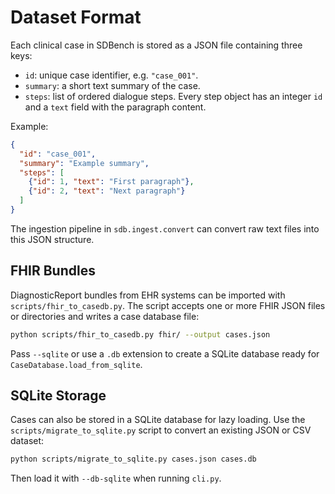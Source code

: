 # Dataset Format

Each clinical case in SDBench is stored as a JSON file containing three keys:

- `id`: unique case identifier, e.g. `"case_001"`.
- `summary`: a short text summary of the case.
- `steps`: list of ordered dialogue steps. Every step object has an integer `id`
  and a `text` field with the paragraph content.

Example:

```json
{
  "id": "case_001",
  "summary": "Example summary",
  "steps": [
    {"id": 1, "text": "First paragraph"},
    {"id": 2, "text": "Next paragraph"}
  ]
}
```

The ingestion pipeline in `sdb.ingest.convert` can convert raw text files into
this JSON structure.

## FHIR Bundles

DiagnosticReport bundles from EHR systems can be imported with
``scripts/fhir_to_casedb.py``. The script accepts one or more FHIR JSON files
or directories and writes a case database file:

```bash
python scripts/fhir_to_casedb.py fhir/ --output cases.json
```

Pass ``--sqlite`` or use a ``.db`` extension to create a SQLite database ready
for ``CaseDatabase.load_from_sqlite``.

## SQLite Storage

Cases can also be stored in a SQLite database for lazy loading. Use the
``scripts/migrate_to_sqlite.py`` script to convert an existing JSON or CSV
dataset:

```bash
python scripts/migrate_to_sqlite.py cases.json cases.db
```

Then load it with ``--db-sqlite`` when running ``cli.py``.
